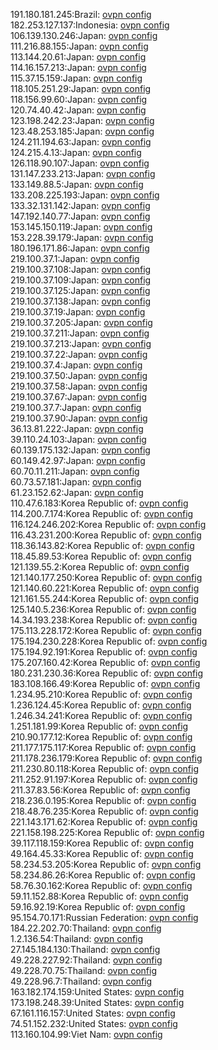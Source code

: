191.180.181.245:Brazil: [ovpn config](vpn/191_180_181_245.ovpn)  
182.253.127.137:Indonesia: [ovpn config](vpn/182_253_127_137.ovpn)  
106.139.130.246:Japan: [ovpn config](vpn/106_139_130_246.ovpn)  
111.216.88.155:Japan: [ovpn config](vpn/111_216_88_155.ovpn)  
113.144.20.61:Japan: [ovpn config](vpn/113_144_20_61.ovpn)  
114.16.157.213:Japan: [ovpn config](vpn/114_16_157_213.ovpn)  
115.37.15.159:Japan: [ovpn config](vpn/115_37_15_159.ovpn)  
118.105.251.29:Japan: [ovpn config](vpn/118_105_251_29.ovpn)  
118.156.99.60:Japan: [ovpn config](vpn/118_156_99_60.ovpn)  
120.74.40.42:Japan: [ovpn config](vpn/120_74_40_42.ovpn)  
123.198.242.23:Japan: [ovpn config](vpn/123_198_242_23.ovpn)  
123.48.253.185:Japan: [ovpn config](vpn/123_48_253_185.ovpn)  
124.211.194.63:Japan: [ovpn config](vpn/124_211_194_63.ovpn)  
124.215.4.13:Japan: [ovpn config](vpn/124_215_4_13.ovpn)  
126.118.90.107:Japan: [ovpn config](vpn/126_118_90_107.ovpn)  
131.147.233.213:Japan: [ovpn config](vpn/131_147_233_213.ovpn)  
133.149.88.5:Japan: [ovpn config](vpn/133_149_88_5.ovpn)  
133.208.225.193:Japan: [ovpn config](vpn/133_208_225_193.ovpn)  
133.32.131.142:Japan: [ovpn config](vpn/133_32_131_142.ovpn)  
147.192.140.77:Japan: [ovpn config](vpn/147_192_140_77.ovpn)  
153.145.150.119:Japan: [ovpn config](vpn/153_145_150_119.ovpn)  
153.228.39.179:Japan: [ovpn config](vpn/153_228_39_179.ovpn)  
180.196.171.86:Japan: [ovpn config](vpn/180_196_171_86.ovpn)  
219.100.37.1:Japan: [ovpn config](vpn/219_100_37_1.ovpn)  
219.100.37.108:Japan: [ovpn config](vpn/219_100_37_108.ovpn)  
219.100.37.109:Japan: [ovpn config](vpn/219_100_37_109.ovpn)  
219.100.37.125:Japan: [ovpn config](vpn/219_100_37_125.ovpn)  
219.100.37.138:Japan: [ovpn config](vpn/219_100_37_138.ovpn)  
219.100.37.19:Japan: [ovpn config](vpn/219_100_37_19.ovpn)  
219.100.37.205:Japan: [ovpn config](vpn/219_100_37_205.ovpn)  
219.100.37.211:Japan: [ovpn config](vpn/219_100_37_211.ovpn)  
219.100.37.213:Japan: [ovpn config](vpn/219_100_37_213.ovpn)  
219.100.37.22:Japan: [ovpn config](vpn/219_100_37_22.ovpn)  
219.100.37.4:Japan: [ovpn config](vpn/219_100_37_4.ovpn)  
219.100.37.50:Japan: [ovpn config](vpn/219_100_37_50.ovpn)  
219.100.37.58:Japan: [ovpn config](vpn/219_100_37_58.ovpn)  
219.100.37.67:Japan: [ovpn config](vpn/219_100_37_67.ovpn)  
219.100.37.7:Japan: [ovpn config](vpn/219_100_37_7.ovpn)  
219.100.37.90:Japan: [ovpn config](vpn/219_100_37_90.ovpn)  
36.13.81.222:Japan: [ovpn config](vpn/36_13_81_222.ovpn)  
39.110.24.103:Japan: [ovpn config](vpn/39_110_24_103.ovpn)  
60.139.175.132:Japan: [ovpn config](vpn/60_139_175_132.ovpn)  
60.149.42.97:Japan: [ovpn config](vpn/60_149_42_97.ovpn)  
60.70.11.211:Japan: [ovpn config](vpn/60_70_11_211.ovpn)  
60.73.57.181:Japan: [ovpn config](vpn/60_73_57_181.ovpn)  
61.23.152.62:Japan: [ovpn config](vpn/61_23_152_62.ovpn)  
110.47.6.183:Korea Republic of: [ovpn config](vpn/110_47_6_183.ovpn)  
114.200.7.174:Korea Republic of: [ovpn config](vpn/114_200_7_174.ovpn)  
116.124.246.202:Korea Republic of: [ovpn config](vpn/116_124_246_202.ovpn)  
116.43.231.200:Korea Republic of: [ovpn config](vpn/116_43_231_200.ovpn)  
118.36.143.82:Korea Republic of: [ovpn config](vpn/118_36_143_82.ovpn)  
118.45.89.53:Korea Republic of: [ovpn config](vpn/118_45_89_53.ovpn)  
121.139.55.2:Korea Republic of: [ovpn config](vpn/121_139_55_2.ovpn)  
121.140.177.250:Korea Republic of: [ovpn config](vpn/121_140_177_250.ovpn)  
121.140.60.221:Korea Republic of: [ovpn config](vpn/121_140_60_221.ovpn)  
121.161.55.244:Korea Republic of: [ovpn config](vpn/121_161_55_244.ovpn)  
125.140.5.236:Korea Republic of: [ovpn config](vpn/125_140_5_236.ovpn)  
14.34.193.238:Korea Republic of: [ovpn config](vpn/14_34_193_238.ovpn)  
175.113.228.172:Korea Republic of: [ovpn config](vpn/175_113_228_172.ovpn)  
175.194.230.228:Korea Republic of: [ovpn config](vpn/175_194_230_228.ovpn)  
175.194.92.191:Korea Republic of: [ovpn config](vpn/175_194_92_191.ovpn)  
175.207.160.42:Korea Republic of: [ovpn config](vpn/175_207_160_42.ovpn)  
180.231.230.36:Korea Republic of: [ovpn config](vpn/180_231_230_36.ovpn)  
183.108.166.49:Korea Republic of: [ovpn config](vpn/183_108_166_49.ovpn)  
1.234.95.210:Korea Republic of: [ovpn config](vpn/1_234_95_210.ovpn)  
1.236.124.45:Korea Republic of: [ovpn config](vpn/1_236_124_45.ovpn)  
1.246.34.241:Korea Republic of: [ovpn config](vpn/1_246_34_241.ovpn)  
1.251.181.99:Korea Republic of: [ovpn config](vpn/1_251_181_99.ovpn)  
210.90.177.12:Korea Republic of: [ovpn config](vpn/210_90_177_12.ovpn)  
211.177.175.117:Korea Republic of: [ovpn config](vpn/211_177_175_117.ovpn)  
211.178.236.179:Korea Republic of: [ovpn config](vpn/211_178_236_179.ovpn)  
211.230.80.118:Korea Republic of: [ovpn config](vpn/211_230_80_118.ovpn)  
211.252.91.197:Korea Republic of: [ovpn config](vpn/211_252_91_197.ovpn)  
211.37.83.56:Korea Republic of: [ovpn config](vpn/211_37_83_56.ovpn)  
218.236.0.195:Korea Republic of: [ovpn config](vpn/218_236_0_195.ovpn)  
218.48.76.235:Korea Republic of: [ovpn config](vpn/218_48_76_235.ovpn)  
221.143.171.62:Korea Republic of: [ovpn config](vpn/221_143_171_62.ovpn)  
221.158.198.225:Korea Republic of: [ovpn config](vpn/221_158_198_225.ovpn)  
39.117.118.159:Korea Republic of: [ovpn config](vpn/39_117_118_159.ovpn)  
49.164.45.33:Korea Republic of: [ovpn config](vpn/49_164_45_33.ovpn)  
58.234.53.205:Korea Republic of: [ovpn config](vpn/58_234_53_205.ovpn)  
58.234.86.26:Korea Republic of: [ovpn config](vpn/58_234_86_26.ovpn)  
58.76.30.162:Korea Republic of: [ovpn config](vpn/58_76_30_162.ovpn)  
59.11.152.88:Korea Republic of: [ovpn config](vpn/59_11_152_88.ovpn)  
59.16.92.19:Korea Republic of: [ovpn config](vpn/59_16_92_19.ovpn)  
95.154.70.171:Russian Federation: [ovpn config](vpn/95_154_70_171.ovpn)  
184.22.202.70:Thailand: [ovpn config](vpn/184_22_202_70.ovpn)  
1.2.136.54:Thailand: [ovpn config](vpn/1_2_136_54.ovpn)  
27.145.184.130:Thailand: [ovpn config](vpn/27_145_184_130.ovpn)  
49.228.227.92:Thailand: [ovpn config](vpn/49_228_227_92.ovpn)  
49.228.70.75:Thailand: [ovpn config](vpn/49_228_70_75.ovpn)  
49.228.96.7:Thailand: [ovpn config](vpn/49_228_96_7.ovpn)  
163.182.174.159:United States: [ovpn config](vpn/163_182_174_159.ovpn)  
173.198.248.39:United States: [ovpn config](vpn/173_198_248_39.ovpn)  
67.161.116.157:United States: [ovpn config](vpn/67_161_116_157.ovpn)  
74.51.152.232:United States: [ovpn config](vpn/74_51_152_232.ovpn)  
113.160.104.99:Viet Nam: [ovpn config](vpn/113_160_104_99.ovpn)  

